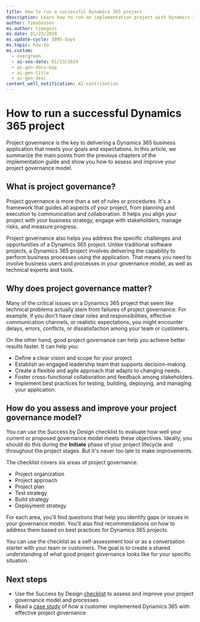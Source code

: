 ```yaml
---
title: How to run a successful Dynamics 365 project
description: Learn how to run an implementation project with Dynamics 365 apps, including overviews of project governance and improving governance models.
author: TimoGossen
ms.author: timogoss
ms.date: 01/23/2024
ms.update-cycle: 1095-days
ms.topic: how-to
ms.custom:
  - evergreen
  - ai-seo-date: 01/23/2024
  - ai-gen-docs-bap
  - ai-gen-title
  - ai-gen-desc
content_well_notification: AI-contribution
---
```


# How to run a successful Dynamics 365 project

Project governance is the key to delivering a Dynamics 365 business application that meets your goals and expectations. In this article, we summarize the main points from the previous chapters of the implementation guide and show you how to assess and improve your project governance model.

## What is project governance?

Project governance is more than a set of rules or procedures. It's a framework that guides all aspects of your project, from planning and execution to communication and collaboration. It helps you align your project with your business strategy, engage with stakeholders, manage risks, and measure progress.

Project governance also helps you address the specific challenges and opportunities of a Dynamics 365 project. Unlike traditional software projects, a Dynamics 365 project involves delivering the capability to perform business processes using the application. That means you need to involve business users and processes in your governance model, as well as technical experts and tools.

## Why does project governance matter?

Many of the critical issues on a Dynamics 365 project that seem like technical problems actually stem from failures of project governance. For example, if you don't have clear roles and responsibilities, effective communication channels, or realistic expectations, you might encounter delays, errors, conflicts, or dissatisfaction among your team or customers.

On the other hand, good project governance can help you achieve better results faster. It can help you:

- Define a clear vision and scope for your project.
- Establish an engaged leadership team that supports decision-making.
- Create a flexible and agile approach that adapts to changing needs.
- Foster cross-functional collaboration and feedback among stakeholders.
- Implement best practices for testing, building, deploying, and managing your application.

## How do you assess and improve your project governance model?

You can use the Success by Design checklist to evaluate how well your current or proposed governance model meets these objectives. Ideally, you should do this during the **Initiate** phase of your project lifecycle and throughout the project stages. But it's never too late to make improvements.

The checklist covers six areas of project governance:

- Project organization
- Project approach
- Project plan
- Test strategy
- Build strategy
- Deployment strategy

For each area, you'll find questions that help you identify gaps or issues in your governance model. You'll also find recommendations on how to address them based on best practices for Dynamics 365 projects.

You can use the checklist as a self-assessment tool or as a conversation starter with your team or customers. The goal is to create a shared understanding of what good project governance looks like for your specific situation.

## Next steps

- Use the Success by Design [checklist](project-governance-checklist.md) to assess and improve your project governance model and processes
- Read a [case study](project-governance-case-study.md) of how a customer implemented Dynamics 365 with effective project governance
